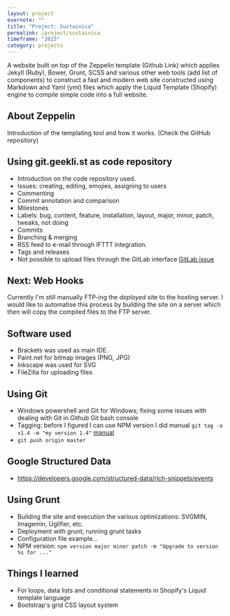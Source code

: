 ```yaml
---
layout: project
evernote: ""
title: "Project: Sustainica"
permalink: /project/sustainica
timeframe: "2015"
category: projects
---
```


A website built on top of the Zeppelin template (Github Link) which applies Jekyll (Ruby), Bower, Grunt, SCSS and various other web tools (add list of components) to construct a fast and modern web site constructed using Markdown and Yaml (yml) files which apply the Liquid Template (Shopify) engine to compile simple code into a full website.

## About Zeppelin

Introduction of the templating tool and how it works.
(Check the GitHub repository)

## Using git.geekli.st as code repository

- Introduction on the code repository used.
- Issues: creating, editing, emojies, assigning to users
- Commenting
- Commit annotation and comparison
- Milestones
- Labels: bug, content, feature, installation, layout, major, minor, patch, tweaks, not doing
- Commits
- Branching & merging
- RSS feed to e-mail through IFTTT integration.
- Tags and releases
- Not possible to upload files through the GitLab interface [GitLab issue](http://feedback.gitlab.com/forums/176466-general/suggestions/5867835-allow-file-upload-to-repositories-from-the-web-int)

## Next: Web Hooks

Currently I'm still manually FTP-ing the *deployed* site to the hosting server. I would like to automatise this process by building the site on a server which then will copy the compiled files to the FTP server.

## Software used

- Brackets was used as main IDE.
- Paint.net for bitmap images (PNG, JPG)
- Inkscape was used for SVG
- FileZilla for uploading files

## Using Git

- Windows powershell and Git for Windows; fixing some issues with dealing with Git in Github Git bash console
- Tagging: before I figured I can use NPM version I did manual ``git tag -a v1.4 -m "my version 1.4"`` [manual](https://git-scm.com/book/en/v2/Git-Basics-Tagging)
- ``git push origin master``

## Google Structured Data

- https://developers.google.com/structured-data/rich-snippets/events

## Using Grunt

- Building the site and execution the various optimizations: SVGMIN, Imagemin, Uglifier, etc.
- Deployment with grunt; running grunt tasks
- Configuration file example...
- NPM version: ``npm version major minor patch -m "Upgrade to version %s for ..."``

## Things I learned

- For loops, data lists and conditional statements in Shopify's Liquid template language
- Bootstrap's grid CSS layout system
